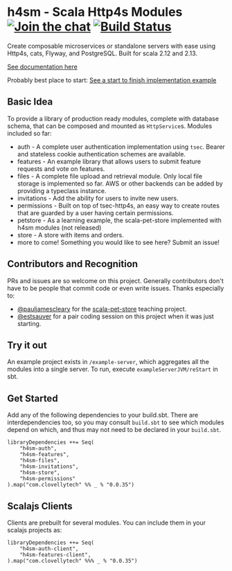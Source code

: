 h4sm - Scala Http4s Modules [![Join the chat][gitter-badge]][gitter-url] [![Build Status][travis-badge]][travis-url]
============


Create composable microservices or standalone servers with ease using Http4s, cats, Flyway, and PostgreSQL. Built for scala 2.12 and 2.13.

[See documentation here](https://clovellytech.github.io/http4s-modules)

Probably best place to start: [See a start to finish implementation example](https://clovellytech.github.io/http4s-modules/docs/by-example/petstore/)

Basic Idea
---
To provide a library of production ready modules, complete with database schema, that can be composed and mounted as `HttpService`s. Modules included so far:

* auth - A complete user authentication implementation using `tsec`. Bearer and stateless cookie authentication schemes are available.
* features - An example library that allows users to submit feature requests and vote on features.
* files - A complete file upload and retrieval module. Only local file storage is implemented so far. AWS or other backends can be added by providing a typeclass instance.
* invitations - Add the ability for users to invite new users.
* permissions - Built on top of tsec-http4s, an easy way to create routes that are guarded by a user having certain permissions.
* petstore - As a learning example, the scala-pet-store implemented with h4sm modules (not released)
* store - A store with items and orders.
* more to come! Something you would like to see here? Submit an issue!

## Contributors and Recognition

PRs and issues are so welcome on this project. Generally contributors don't have to be people that commit code or even write issues. Thanks especially to:

* [@pauljamescleary](https://github.com/pauljamescleary) for the [scala-pet-store](https://github.com/pauljamescleary/scala-pet-store) teaching project.
* [@estsauver](https://github.com/estsauver) for a pair coding session on this project when it was just starting.


Try it out
---
An example project exists in `/example-server`, which aggregates all the modules into a single server. To run, execute `exampleServerJVM/reStart` in sbt.

Get Started
---
Add any of the following dependencies to your build.sbt. There are interdependencies too, so you may consult `build.sbt` to see which modules depend on which, and thus may not need to be declared in your `build.sbt`.

```
libraryDependencies ++= Seq(
	"h4sm-auth",
	"h4sm-features",
	"h4sm-files",
	"h4sm-invitations",
    "h4sm-store",
	"h4sm-permissions"
).map("com.clovellytech" %% _ % "0.0.35")
```

## Scalajs Clients

Clients are prebuilt for several modules. You can include them in your scalajs projects as:

```
libraryDependencies ++= Seq(
    "h4sm-auth-client",
    "h4sm-features-client",
).map("com.clovellytech" %%% _ % "0.0.35")
```


[gitter-badge]: https://badges.gitter.im/clovellytech/http4s-modules.svg
[gitter-url]: https://gitter.im/clovellytech/http4s-modules?utm_source=badge&utm_medium=badge&utm_campaign=pr-badge&utm_content=badge
[travis-badge]: https://travis-ci.com/clovellytech/http4s-modules.svg?branch=master
[travis-url]: https://travis-ci.com/clovellytech/http4s-modules
